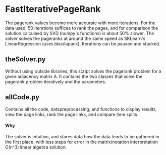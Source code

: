 # FastIterativePageRank  

The pagerank values become more accurate with more iterations. For the data used, 50 iterations suffices to rank the pages, and for comparison the solution calculaed by SVD (numpy's functions) is about 50% slower. The solver solves the pageranks at around the same speed as SKLearn's LinearRegression (uses blas/lapack). Iterations can be paused and stacked.

## theSolver.py
Without using outside libraries, this script solves the pagerank problem for a given adjacency matrix A. It contains the two classes that solve the pagerank problem iteratively and the parameters.

## allCode.py
Contains all the code, datapreprocessing, and functions to display results, view the page links, rank the page links, and compare time splits.  

#### Why
The solver is intuitive, and stores data how the data tends to be gathered in the first place, with less steps for error in the matrix/notation interpretation O(n^3) linear algebra solution.
